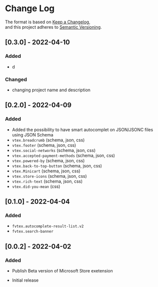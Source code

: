 # Change Log


The format is based on [Keep a Changelog](https://keepachangelog.com/en/1.0.0/),\
and this project adheres to [Semantic Versioning](https://semver.org/spec/v2.0.0.html).

## [0.3.0] - 2022-04-10
### Added
- d

### Changed
- changing project name and description

## [0.2.0] - 2022-04-09
### Added 
- Added the possibility to have smart autocomplet on JSON/JSONC files using JSON Schema
- ``vtex.breadcrumb`` (schema, json, css)
- ``vtex.footer`` (schema, json, css)
- ``vtex.social-networks`` (schema, json, css)
- ``vtex.accepted-payment-methods`` (schema, json, css)
- ``vtex.powered-by`` (schema, json, css)
- ``vtex.back-to-top-button`` (schema, json, css)
- ``vtex.Minicart`` (schema, json, css)
- ``vtex.store-icons`` (schema, json, css)
- ``vtex.rich-text`` (schema, json, css)
- ``vtex.did-you-mean`` (css)
## [0.1.0] - 2022-04-04
### Added
- ``fvtex.autocomplete-result-list.v2``
- ``fvtex.search-banner``

## [0.0.2] - 2022-04-02
### Added 
- Publish Beta version of Microsoft Store exetension 

- Initial release